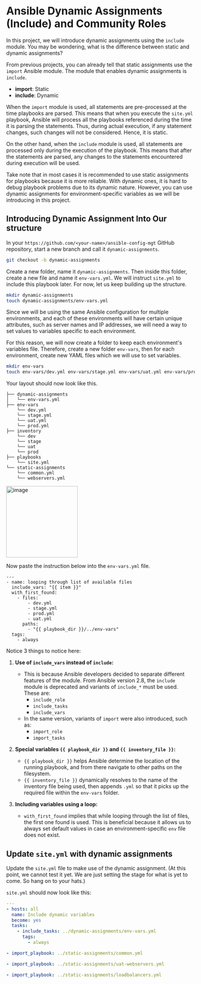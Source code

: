 # Ansible Dynamic Assignments (Include) and Community Roles

In this project, we will introduce dynamic assignments using the `include` module. You may be wondering, what is the difference between static and dynamic assignments?

From previous projects, you can already tell that static assignments use the `import` Ansible module. The module that enables dynamic assignments is `include`.

- **import**: Static
- **include**: Dynamic

When the `import` module is used, all statements are pre-processed at the time playbooks are parsed. This means that when you execute the `site.yml` playbook, Ansible will process all the playbooks referenced during the time it is parsing the statements. Thus, during actual execution, if any statement changes, such changes will not be considered. Hence, it is static.

On the other hand, when the `include` module is used, all statements are processed only during the execution of the playbook. This means that after the statements are parsed, any changes to the statements encountered during execution will be used.

Take note that in most cases it is recommended to use static assignments for playbooks because it is more reliable. With dynamic ones, it is hard to debug playbook problems due to its dynamic nature. However, you can use dynamic assignments for environment-specific variables as we will be introducing in this project.

## Introducing Dynamic Assignment Into Our structure


In your `https://github.com/<your-name>/ansible-config-mgt` GitHub repository, start a new branch and call it `dynamic-assignments`.

```bash
git checkout -b dynamic-assignments
```

Create a new folder, name it `dynamic-assignments`. Then inside this folder, create a new file and name it `env-vars.yml`. We will instruct `site.yml` to include this playbook later. For now, let us keep building up the structure.

```bash
mkdir dynamic-assignments
touch dynamic-assignments/env-vars.yml
```


Since we will be using the same Ansible configuration for multiple environments, and each of these environments will have certain unique attributes, such as server names and IP addresses, we will need a way to set values to variables specific to each environment.

For this reason, we will now create a folder to keep each environment's variables file. Therefore, create a new folder `env-vars`, then for each environment, create new YAML files which we will use to set variables.

```bash
mkdir env-vars
touch env-vars/dev.yml env-vars/stage.yml env-vars/uat.yml env-vars/prod.yml
```


Your layout should now look like this.

```
├── dynamic-assignments
│   └── env-vars.yml
├── env-vars
    └── dev.yml
    └── stage.yml
    └── uat.yml
    └── prod.yml
├── inventory
    └── dev
    └── stage
    └── uat
    └── prod
├── playbooks
    └── site.yml
└── static-assignments
    └── common.yml
    └── webservers.yml
```

<img width="191" alt="image" src="https://github.com/MabelOlivia/Devops-Cloud-Engineering/assets/70368706/fea9d9d3-75e3-4f3a-9b28-54fb1ea773ea">


Now paste the instruction below into the `env-vars.yml` file.

```
---
- name: looping through list of available files
  include_vars: "{{ item }}"
  with_first_found:
    - files:
        - dev.yml
        - stage.yml
        - prod.yml
        - uat.yml
      paths:
        - "{{ playbook_dir }}/../env-vars"
  tags:
    - always
```


Notice 3 things to notice here:

1. **Use of `include_vars` instead of `include`:**
   - This is because Ansible developers decided to separate different features of the module. From Ansible version 2.8, the `include` module is deprecated and variants of `include_*` must be used. These are:
     - `include_role`
     - `include_tasks`
     - `include_vars`
   - In the same version, variants of `import` were also introduced, such as:
     - `import_role`
     - `import_tasks`

2. **Special variables `{{ playbook_dir }}` and `{{ inventory_file }}`:**
   - `{{ playbook_dir }}` helps Ansible determine the location of the running playbook, and from there navigate to other paths on the filesystem.
   - `{{ inventory_file }}` dynamically resolves to the name of the inventory file being used, then appends `.yml` so that it picks up the required file within the `env-vars` folder.

3. **Including variables using a loop:**
   - `with_first_found` implies that while looping through the list of files, the first one found is used. This is beneficial because it allows us to always set default values in case an environment-specific `env` file does not exist.



## Update `site.yml` with dynamic assignments

Update the `site.yml` file to make use of the dynamic assignment. (At this point, we cannot test it yet. We are just setting the stage for what is yet to come. So hang on to your hats.)

`site.yml` should now look like this:

```yaml
---
- hosts: all
  name: Include dynamic variables
  become: yes
  tasks:
    - include_tasks: ../dynamic-assignments/env-vars.yml
      tags:
        - always

- import_playbook: ../static-assignments/common.yml

- import_playbook: ../static-assignments/uat-webservers.yml

- import_playbook: ../static-assignments/loadbalancers.yml
```


